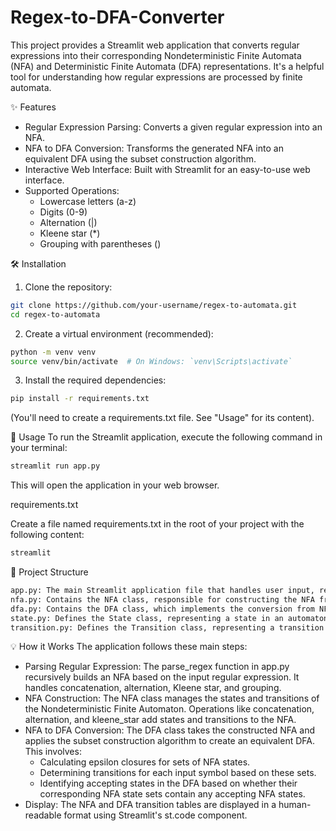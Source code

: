 # Regex-to-DFA-Converter

This project provides a Streamlit web application that converts regular expressions into their corresponding Nondeterministic Finite Automata (NFA) and Deterministic Finite Automata (DFA) representations. It's a helpful tool for understanding how regular expressions are processed by finite automata.

✨ Features
- Regular Expression Parsing: Converts a given regular expression into an NFA.
- NFA to DFA Conversion: Transforms the generated NFA into an equivalent DFA using the subset construction algorithm.
- Interactive Web Interface: Built with Streamlit for an easy-to-use web interface.
- Supported Operations:
  - Lowercase letters (a-z)
  - Digits (0-9)
  - Alternation (|)
  - Kleene star (*)
  - Grouping with parentheses ()

🛠️ Installation
1. Clone the repository:
```Bash
git clone https://github.com/your-username/regex-to-automata.git
cd regex-to-automata
```
2. Create a virtual environment (recommended):
```Bash
python -m venv venv
source venv/bin/activate  # On Windows: `venv\Scripts\activate`
```
3. Install the required dependencies:
```Bash
pip install -r requirements.txt
```
(You'll need to create a requirements.txt file. See "Usage" for its content).

🚀 Usage
To run the Streamlit application, execute the following command in your terminal:
```Bash
streamlit run app.py
```
This will open the application in your web browser.

requirements.txt

Create a file named requirements.txt in the root of your project with the following content:
```bash
streamlit
```

📂 Project Structure
```bash
app.py: The main Streamlit application file that handles user input, regex parsing, and displays the NFA and DFA.
nfa.py: Contains the NFA class, responsible for constructing the NFA from a regular expression.
dfa.py: Contains the DFA class, which implements the conversion from NFA to DFA.
state.py: Defines the State class, representing a state in an automaton.
transition.py: Defines the Transition class, representing a transition between states.
```

💡 How it Works
The application follows these main steps:
- Parsing Regular Expression: The parse_regex function in app.py recursively builds an NFA based on the input regular expression. It handles concatenation, alternation, Kleene star, and grouping.
- NFA Construction: The NFA class manages the states and transitions of the Nondeterministic Finite Automaton. Operations like concatenation, alternation, and kleene_star add states and transitions to the NFA.
- NFA to DFA Conversion: The DFA class takes the constructed NFA and applies the subset construction algorithm to create an equivalent DFA. This involves:
  - Calculating epsilon closures for sets of NFA states.
  - Determining transitions for each input symbol based on these sets.
  - Identifying accepting states in the DFA based on whether their corresponding NFA state sets contain any accepting NFA states.
- Display: The NFA and DFA transition tables are displayed in a human-readable format using Streamlit's st.code component.
